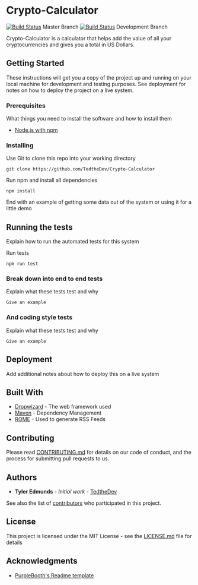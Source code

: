 # Crypto-Calculator

[![Build Status](https://travis-ci.org/TedtheDev/Crypto-Calculator.svg?branch=master)](https://travis-ci.org/TedtheDev/Crypto-Calculator) Master Branch
[![Build Status](https://travis-ci.org/TedtheDev/Crypto-Calculator.svg?branch=development)](https://travis-ci.org/TedtheDev/Crypto-Calculator) Development Branch

Crypto-Calculator is a calculator that helps add the value of all your cryptocurrencies and gives you a total in US Dollars. 

## Getting Started

These instructions will get you a copy of the project up and running on your local machine for development and testing purposes. See deployment for notes on how to deploy the project on a live system.

### Prerequisites

What things you need to install the software and how to install them

- [Node.js with npm](https://nodejs.org/)

### Installing

Use Git to clone this repo into your working directory

```
git clone https://github.com/TedtheDev/Crypto-Calculator
```

Run npm and install all dependencies

```
npm install
```

End with an example of getting some data out of the system or using it for a little demo

## Running the tests

Explain how to run the automated tests for this system

Run tests

```
npm run test
```

### Break down into end to end tests

Explain what these tests test and why

```
Give an example
```

### And coding style tests

Explain what these tests test and why

```
Give an example
```

## Deployment

Add additional notes about how to deploy this on a live system

## Built With

* [Dropwizard](http://www.dropwizard.io/1.0.2/docs/) - The web framework used
* [Maven](https://maven.apache.org/) - Dependency Management
* [ROME](https://rometools.github.io/rome/) - Used to generate RSS Feeds

## Contributing

Please read [CONTRIBUTING.md](https://github.com/TedtheDev/Crypto-Calculator/blob/master/CONTRIBUTING.md) for details on our code of conduct, and the process for submitting pull requests to us.

## Authors

* **Tyler Edmunds** - *Initial work* - [TedtheDev](https://github.com/TedtheDev)

See also the list of [contributors](https://github.com/TedtheDev/Crypto-Calculator/contributors) who participated in this project.

## License

This project is licensed under the MIT License - see the [LICENSE.md](https://github.com/TedtheDev/Crypto-Calculator/blob/master/LICENSE.md) file for details

## Acknowledgments

* [PurpleBooth's Readme template](https://gist.github.com/PurpleBooth)

